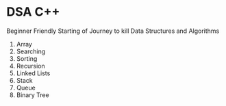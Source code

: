 # DSA C++ 
Beginner Friendly 
Starting of Journey to kill Data Structures and Algorithms
1. Array
2. Searching
3. Sorting
4. Recursion
5. Linked Lists
6. Stack
7. Queue
8. Binary Tree

